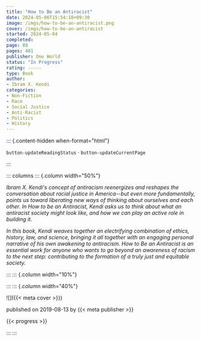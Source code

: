 ```yaml
---
title: "How to Be an Antiracist"
date: 2024-05-06T15:54:18+09:30
image: /imgs/how-to-be-an-antiracist.png
cover: /imgs/how-to-be-an-antiracist
started: 2024-05-04
completed: 
page: 88
pages: 401
publisher: One World
status: "In Progress"
rating: ☆☆☆☆☆
type: Book
author: 
- Ibram X. Kendi
categories:
- Non-Fiction
- Race
- Social Justice
- Anti-Racist
- Politics
- History
---
```


::: {.content-hidden when-format="html"}

`button-updateReadingStatus`  · `button-updateCurrentPage`

:::

::: columns
::: {.column width="50%"}

*Ibram X. Kendi's concept of antiracism reenergizes and reshapes the conversation about racial justice in America--but even more fundamentally, points us toward liberating new ways of thinking about ourselves and each other. In How to be an Antiracist, Kendi asks us to think about what an antiracist society might look like, and how we can play an active role in building it.*  
  
*In this book, Kendi weaves together an electrifying combination of ethics, history, law, and science, bringing it all together with an engaging personal narrative of his own awakening to antiracism. How to Be an Antiracist is an essential work for anyone who wants to go beyond an awareness of racism to the next step: contributing to the formation of a truly just and equitable society.*

:::
::: {.column width="10%"}
<!-- empty column to create gap -->
:::
::: {.column width="40%"}

![]({{< meta cover >}})

published on 2019-08-13 by {{< meta publisher >}}

{{< progress >}}

:::
:::
